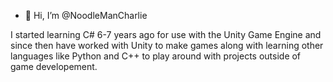 - 👋 Hi, I’m @NoodleManCharlie

I started learning C# 6-7 years ago for use with the Unity Game Engine and since then have worked with Unity to make games along with learning other languages like Python and C++ to play around with projects outside of game developement.

<!---
NoodleManCharlie/NoodleManCharlie is a ✨ special ✨ repository because its `README.md` (this file) appears on your GitHub profile.
You can click the Preview link to take a look at your changes.
--->
